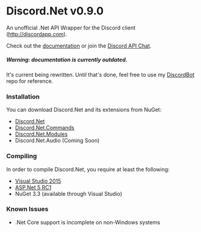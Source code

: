 # Discord.Net v0.9.0
An unofficial .Net API Wrapper for the Discord client (http://discordapp.com).

Check out the [documentation](https://discordnet.readthedocs.org/en/latest/) or join the [Discord API Chat](https://discord.gg/0SBTUU1wZTVjAMPx).

##### Warning: documentation is currently outdated.
It's current being rewritten. Until that's done, feel free to use my [DiscordBot](https://github.com/RogueException/DiscordBot) repo for reference.

### Installation
You can download Discord.Net and its extensions from NuGet:
- [Discord.Net](https://www.nuget.org/packages/Discord.Net/)
- [Discord.Net.Commands](https://www.nuget.org/packages/Discord.Net.Commands/)
- [Discord.Net.Modules](https://www.nuget.org/packages/Discord.Net.Modules/)
- Discord.Net.Audio (Coming Soon)

### Compiling
In order to compile Discord.Net, you require at least the following:
- [Visual Studio 2015](https://www.visualstudio.com/downloads/download-visual-studio-vs)
- [ASP.Net 5 RC1](https://get.asp.net)
- NuGet 3.3 (available through Visual Studio)

### Known Issues
- .Net Core support is incomplete on non-Windows systems
